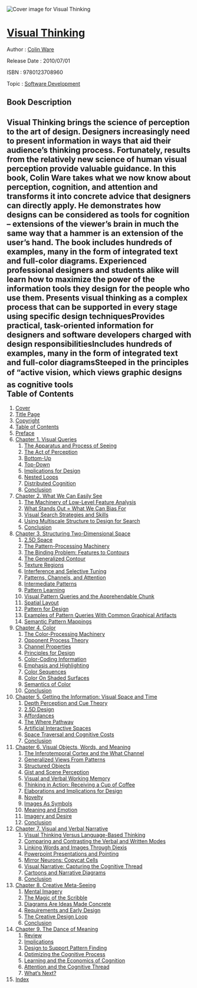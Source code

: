 ![Cover image for Visual Thinking](https://imgdetail.ebookreading.net/cover/cover/software_development/EB9780123708960.jpg)

[Visual Thinking](https://ebookreading.net/view/book/Visual+Thinking-EB9780123708960_1.html "Visual Thinking")
====================================================================================================================

Author : [Colin Ware](https://ebookreading.net/search/author/Colin+Ware)

Release Date : 2010/07/01

ISBN : 9780123708960

Topic : [Software Development](https://ebookreading.net/search/category/software-development)

Book Description
-----------------

Visual Thinking brings the science of perception to the art of design. Designers increasingly need to present information in ways that aid their audience’s thinking process. Fortunately, results from the relatively new science of human visual perception provide valuable guidance.
In this book, Colin Ware takes what we now know about perception, cognition, and attention and transforms it into concrete advice that designers can directly apply. He demonstrates how designs can be considered as tools for cognition – extensions of the viewer’s brain in much the same way that a hammer is an extension of the user’s hand. The book includes hundreds of examples, many in the form of integrated text and full-color diagrams.
Experienced professional designers and students alike will learn how to maximize the power of the information tools they design for the people who use them.
Presents visual thinking as a complex process that can be supported in every stage using specific design techniquesProvides practical, task-oriented information for designers and software developers charged with design responsibilitiesIncludes hundreds of examples, many in the form of integrated text and full-color diagramsSteeped in the principles of “active vision, which views graphic designs as cognitive tools              
Table of Contents
-----------------

1. [Cover](https://ebookreading.net/view/book/Visual+Thinking-EB9780123708960_0.html)
1. [Title Page](https://ebookreading.net/view/book/Visual+Thinking-EB9780123708960_0.html)
1. [Copyright](https://ebookreading.net/view/book/Visual+Thinking-EB9780123708960_0.html)
1. [Table of Contents](https://ebookreading.net/view/book/Visual+Thinking-EB9780123708960_0.html)
1. [Preface](https://ebookreading.net/view/book/Visual+Thinking-EB9780123708960_0.html)
1. [Chapter 1. Visual Queries](https://ebookreading.net/view/book/Visual+Thinking-EB9780123708960_0.html)
    1. [The Apparatus and Process of Seeing](https://ebookreading.net/view/book/Visual+Thinking-EB9780123708960_0.html#c01-h1-001)
    1. [The Act of Perception](https://ebookreading.net/view/book/Visual+Thinking-EB9780123708960_0.html#c01-h1-002)
    1. [Bottom-Up](https://ebookreading.net/view/book/Visual+Thinking-EB9780123708960_0.html#c01-h1-003)
    1. [Top-Down](https://ebookreading.net/view/book/Visual+Thinking-EB9780123708960_0.html#c01-h1-004)
    1. [Implications for Design](https://ebookreading.net/view/book/Visual+Thinking-EB9780123708960_0.html#c01-h1-005)
    1. [Nested Loops](https://ebookreading.net/view/book/Visual+Thinking-EB9780123708960_0.html#c01-h1-006)
    1. [Distributed Cognition](https://ebookreading.net/view/book/Visual+Thinking-EB9780123708960_0.html#c01-h1-007)
    1. [Conclusion](https://ebookreading.net/view/book/Visual+Thinking-EB9780123708960_0.html#c01-h1-008)
1. [Chapter 2. What We Can Easily See](https://ebookreading.net/view/book/Visual+Thinking-EB9780123708960_0.html)
    1. [The Machinery of Low-Level Feature Analysis](https://ebookreading.net/view/book/Visual+Thinking-EB9780123708960_0.html#c02-h1-001)
    1. [What Stands Out = What We Can Bias For](https://ebookreading.net/view/book/Visual+Thinking-EB9780123708960_0.html#c02-h1-004)
    1. [Visual Search Strategies and Skills](https://ebookreading.net/view/book/Visual+Thinking-EB9780123708960_0.html#c02-h1-007)
    1. [Using Multiscale Structure to Design for Search](https://ebookreading.net/view/book/Visual+Thinking-EB9780123708960_0.html#c02-h1-010)
    1. [Conclusion](https://ebookreading.net/view/book/Visual+Thinking-EB9780123708960_0.html#c02-h1-011)
1. [Chapter 3. Structuring Two-Dimensional Space](https://ebookreading.net/view/book/Visual+Thinking-EB9780123708960_0.html)
    1. [2.5D Space](https://ebookreading.net/view/book/Visual+Thinking-EB9780123708960_0.html#c03-h1-001)
    1. [The Pattern-Processing Machinery](https://ebookreading.net/view/book/Visual+Thinking-EB9780123708960_0.html#c03-h1-002)
    1. [The Binding Problem: Features to Contours](https://ebookreading.net/view/book/Visual+Thinking-EB9780123708960_0.html#c03-h1-003)
    1. [The Generalized Contour](https://ebookreading.net/view/book/Visual+Thinking-EB9780123708960_0.html#c03-h1-004)
    1. [Texture Regions](https://ebookreading.net/view/book/Visual+Thinking-EB9780123708960_0.html#c03-h1-005)
    1. [Interference and Selective Tuning](https://ebookreading.net/view/book/Visual+Thinking-EB9780123708960_0.html#c03-h1-006)
    1. [Patterns, Channels, and Attention](https://ebookreading.net/view/book/Visual+Thinking-EB9780123708960_0.html#c03-h1-007)
    1. [Intermediate Patterns](https://ebookreading.net/view/book/Visual+Thinking-EB9780123708960_0.html#c03-h1-008)
    1. [Pattern Learning](https://ebookreading.net/view/book/Visual+Thinking-EB9780123708960_0.html#c03-h1-009)
    1. [Visual Pattern Queries and the Apprehendable Chunk](https://ebookreading.net/view/book/Visual+Thinking-EB9780123708960_0.html#c03-h1-011)
    1. [Spatial Layout](https://ebookreading.net/view/book/Visual+Thinking-EB9780123708960_0.html#c03-h1-013)
    1. [Pattern for Design](https://ebookreading.net/view/book/Visual+Thinking-EB9780123708960_0.html#c03-h1-015)
    1. [Examples of Pattern Queries With Common Graphical Artifacts](https://ebookreading.net/view/book/Visual+Thinking-EB9780123708960_0.html#c03-h1-016)
    1. [Semantic Pattern Mappings](https://ebookreading.net/view/book/Visual+Thinking-EB9780123708960_0.html#c03-h1-017)
1. [Chapter 4. Color](https://ebookreading.net/view/book/Visual+Thinking-EB9780123708960_0.html)
    1. [The Color-Processing Machinery](https://ebookreading.net/view/book/Visual+Thinking-EB9780123708960_0.html#c04-h1-001)
    1. [Opponent Process Theory](https://ebookreading.net/view/book/Visual+Thinking-EB9780123708960_0.html#c04-h1-002)
    1. [Channel Properties](https://ebookreading.net/view/book/Visual+Thinking-EB9780123708960_0.html#c04-h1-003)
    1. [Principles for Design](https://ebookreading.net/view/book/Visual+Thinking-EB9780123708960_0.html#c04-h1-004)
    1. [Color-Coding Information](https://ebookreading.net/view/book/Visual+Thinking-EB9780123708960_0.html#c04-h1-006)
    1. [Emphasis and Highlighting](https://ebookreading.net/view/book/Visual+Thinking-EB9780123708960_0.html#c04-h1-008)
    1. [Color Sequences](https://ebookreading.net/view/book/Visual+Thinking-EB9780123708960_0.html#c04-h1-009)
    1. [Color On Shaded Surfaces](https://ebookreading.net/view/book/Visual+Thinking-EB9780123708960_0.html#c04-h1-010)
    1. [Semantics of Color](https://ebookreading.net/view/book/Visual+Thinking-EB9780123708960_0.html#c04-h1-011)
    1. [Conclusion](https://ebookreading.net/view/book/Visual+Thinking-EB9780123708960_0.html#c04-h1-012)
1. [Chapter 5. Getting the Information: Visual Space and Time](https://ebookreading.net/view/book/Visual+Thinking-EB9780123708960_0.html)
    1. [Depth Perception and Cue Theory](https://ebookreading.net/view/book/Visual+Thinking-EB9780123708960_0.html#c05-h1-001)
    1. [2.5D Design](https://ebookreading.net/view/book/Visual+Thinking-EB9780123708960_0.html#c05-h1-004)
    1. [Affordances](https://ebookreading.net/view/book/Visual+Thinking-EB9780123708960_0.html#c05-h1-006)
    1. [The Where Pathway](https://ebookreading.net/view/book/Visual+Thinking-EB9780123708960_0.html#c05-h1-007)
    1. [Artificial Interactive Spaces](https://ebookreading.net/view/book/Visual+Thinking-EB9780123708960_0.html#c05-h1-008)
    1. [Space Traversal and Cognitive Costs](https://ebookreading.net/view/book/Visual+Thinking-EB9780123708960_0.html#c05-h1-009)
    1. [Conclusion](https://ebookreading.net/view/book/Visual+Thinking-EB9780123708960_0.html#c05-h1-010)
1. [Chapter 6. Visual Objects, Words, and Meaning](https://ebookreading.net/view/book/Visual+Thinking-EB9780123708960_0.html)
    1. [The Inferotemporal Cortex and the What Channel](https://ebookreading.net/view/book/Visual+Thinking-EB9780123708960_0.html#c06-h1-001)
    1. [Generalized Views From Patterns](https://ebookreading.net/view/book/Visual+Thinking-EB9780123708960_0.html#c06-h1-002)
    1. [Structured Objects](https://ebookreading.net/view/book/Visual+Thinking-EB9780123708960_0.html#c06-h1-003)
    1. [Gist and Scene Perception](https://ebookreading.net/view/book/Visual+Thinking-EB9780123708960_0.html#c06-h1-003a)
    1. [Visual and Verbal Working Memory](https://ebookreading.net/view/book/Visual+Thinking-EB9780123708960_0.html#c06-h1-004)
    1. [Thinking in Action: Receiving a Cup of Coffee](https://ebookreading.net/view/book/Visual+Thinking-EB9780123708960_0.html#c06-h1-010)
    1. [Elaborations and Implications for Design](https://ebookreading.net/view/book/Visual+Thinking-EB9780123708960_0.html#c06-h1-011)
    1. [Novelty](https://ebookreading.net/view/book/Visual+Thinking-EB9780123708960_0.html#c06-h1-013)
    1. [Images As Symbols](https://ebookreading.net/view/book/Visual+Thinking-EB9780123708960_0.html#c06-h1-013a)
    1. [Meaning and Emotion](https://ebookreading.net/view/book/Visual+Thinking-EB9780123708960_0.html#c06-h1-014)
    1. [Imagery and Desire](https://ebookreading.net/view/book/Visual+Thinking-EB9780123708960_0.html#c06-h1-015)
    1. [Conclusion](https://ebookreading.net/view/book/Visual+Thinking-EB9780123708960_0.html#c06-h1-016)
1. [Chapter 7. Visual and Verbal Narrative](https://ebookreading.net/view/book/Visual+Thinking-EB9780123708960_0.html)
    1. [Visual Thinking Versus Language-Based Thinking](https://ebookreading.net/view/book/Visual+Thinking-EB9780123708960_0.html#c07-h1-001)
    1. [Comparing and Contrasting the Verbal and Written Modes](https://ebookreading.net/view/book/Visual+Thinking-EB9780123708960_0.html#c07-h1-004)
    1. [Linking Words and Images Through Diexis](https://ebookreading.net/view/book/Visual+Thinking-EB9780123708960_0.html#c07-h1-005)
    1. [Powerpoint Presentations and Pointing](https://ebookreading.net/view/book/Visual+Thinking-EB9780123708960_0.html#c07-h1-006)
    1. [Mirror Neurons: Copycat Cells](https://ebookreading.net/view/book/Visual+Thinking-EB9780123708960_0.html#c07-h1-007)
    1. [Visual Narrative: Capturing the Cognitive Thread](https://ebookreading.net/view/book/Visual+Thinking-EB9780123708960_0.html#c07-h1-008)
    1. [Cartoons and Narrative Diagrams](https://ebookreading.net/view/book/Visual+Thinking-EB9780123708960_0.html#c07-h1-013)
    1. [Conclusion](https://ebookreading.net/view/book/Visual+Thinking-EB9780123708960_0.html#c07-h1-015)
1. [Chapter 8. Creative Meta-Seeing](https://ebookreading.net/view/book/Visual+Thinking-EB9780123708960_0.html)
    1. [Mental Imagery](https://ebookreading.net/view/book/Visual+Thinking-EB9780123708960_0.html#c08-h1-001)
    1. [The Magic of the Scribble](https://ebookreading.net/view/book/Visual+Thinking-EB9780123708960_0.html#c08-h1-002)
    1. [Diagrams Are Ideas Made Concrete](https://ebookreading.net/view/book/Visual+Thinking-EB9780123708960_0.html#c08-h1-003)
    1. [Requirements and Early Design](https://ebookreading.net/view/book/Visual+Thinking-EB9780123708960_0.html#c08-h1-004)
    1. [The Creative Design Loop](https://ebookreading.net/view/book/Visual+Thinking-EB9780123708960_0.html#c08-h1-006)
    1. [Conclusion](https://ebookreading.net/view/book/Visual+Thinking-EB9780123708960_0.html#c08-h1-011)
1. [Chapter 9. The Dance of Meaning](https://ebookreading.net/view/book/Visual+Thinking-EB9780123708960_0.html)
    1. [Review](https://ebookreading.net/view/book/Visual+Thinking-EB9780123708960_0.html#c09-h1-001)
    1. [Implications](https://ebookreading.net/view/book/Visual+Thinking-EB9780123708960_0.html#c09-h1-002)
    1. [Design to Support Pattern Finding](https://ebookreading.net/view/book/Visual+Thinking-EB9780123708960_0.html#c09-h1-003)
    1. [Optimizing the Cognitive Process](https://ebookreading.net/view/book/Visual+Thinking-EB9780123708960_0.html#c09-h1-004)
    1. [Learning and the Economics of Cognition](https://ebookreading.net/view/book/Visual+Thinking-EB9780123708960_0.html#c09-h1-005)
    1. [Attention and the Cognitive Thread](https://ebookreading.net/view/book/Visual+Thinking-EB9780123708960_0.html#c09-h1-006)
    1. [What’s Next?](https://ebookreading.net/view/book/Visual+Thinking-EB9780123708960_0.html#c09-h1-007)
1. [Index](https://ebookreading.net/view/book/Visual+Thinking-EB9780123708960_0.html)

